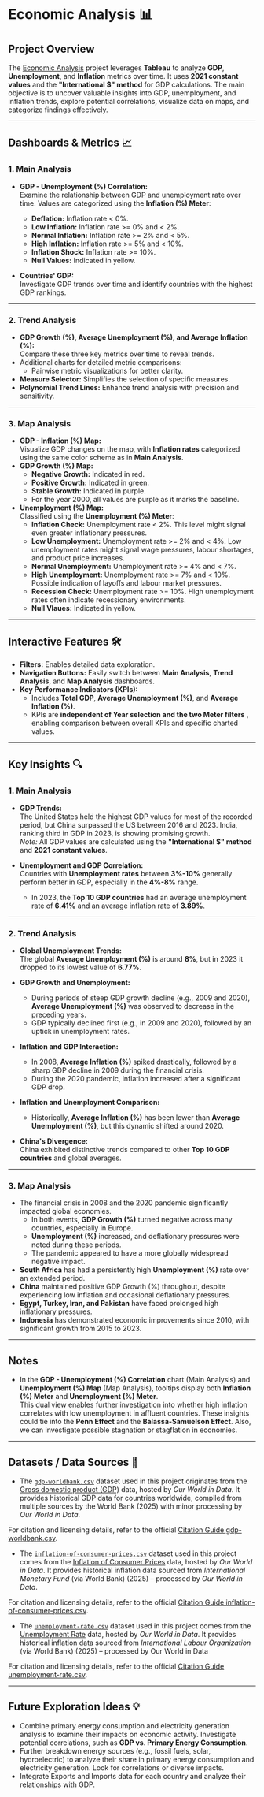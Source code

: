# Economic Analysis 📊

## Project Overview

The [Economic Analysis](https://github.com/Nagiotis/Economic-Analysis/tree/main) project leverages **Tableau** to analyze **GDP**, **Unemployment**, and **Inflation** metrics over time. It uses **2021 constant values** and the **"International $" method** for GDP calculations. The main objective is to uncover valuable insights into GDP, unemployment, and inflation trends, explore potential correlations, visualize data on maps, and categorize findings effectively.

---

## Dashboards & Metrics 📈

### 1. Main Analysis
- **GDP - Unemployment (%) Correlation:**  
  Examine the relationship between GDP and unemployment rate over time. Values are categorized using the **Inflation (%) Meter**:
  - **Deflation:** Inflation rate < 0%.
  - **Low Inflation:** Inflation rate >= 0% and < 2%.
  - **Normal Inflation:** Inflation rate >= 2% and < 5%.
  - **High Inflation:** Inflation rate >= 5% and < 10%.
  - **Inflation Shock:** Inflation rate >= 10%.
  - **Null Values:** Indicated in yellow.

- **Countries' GDP:**  
  Investigate GDP trends over time and identify countries with the highest GDP rankings.

---

### 2. Trend Analysis
- **GDP Growth (%), Average Unemployment (%), and Average Inflation (%):**  
  Compare these three key metrics over time to reveal trends.
- Additional charts for detailed metric comparisons:
  - Pairwise metric visualizations for better clarity.
- **Measure Selector:** Simplifies the selection of specific measures.
- **Polynomial Trend Lines:** Enhance trend analysis with precision and sensitivity.

---

### 3. Map Analysis
- **GDP - Inflation (%) Map:**  
  Visualize GDP changes on the map, with **Inflation rates** categorized using the same color scheme as in **Main Analysis**.
- **GDP Growth (%) Map:**  
  - **Negative Growth:** Indicated in red.  
  - **Positive Growth:** Indicated in green.  
  - **Stable Growth:** Indicated in purple.  
  - For the year 2000, all values are purple as it marks the baseline.
- **Unemployment (%) Map:**  
  Classified using the **Unemployment (%) Meter**:
  - **Inflation Check:** Unemployment rate < 2%. This level might signal even greater inflationary pressures.
  - **Low Unemployment:** Unemployment rate >= 2% and < 4%. Low unemployment rates might signal wage pressures, labour shortages, and product price increases.
  - **Normal Unemployment:** Unemployment rate >= 4% and < 7%.
  - **High Unemployment:** Unemployment rate >= 7% and < 10%. Possible indication of layoffs and labour market pressures. 
  - **Recession Check:** Unemployment rate >= 10%. High unemployment rates often indicate recessionary environments.
  - **Null Vlaues:** Indicated in yellow.

---

## Interactive Features 🛠️

- **Filters:** Enables detailed data exploration.  
- **Navigation Buttons:** Easily switch between **Main Analysis**, **Trend Analysis**, and **Map Analysis** dashboards.  
- **Key Performance Indicators (KPIs):**  
  - Includes **Total GDP**, **Average Unemployment (%)**, and **Average Inflation (%)**.
  - KPIs are **independent of Year selection and the two Meter filters** , enabling comparison between overall KPIs and specific charted values.

---

## Key Insights 🔍

### 1. Main Analysis
- **GDP Trends:**  
  The United States held the highest GDP values for most of the recorded period, but China surpassed the US between 2016 and 2023. India, ranking third in GDP in 2023, is showing promising growth.  
  *Note:* All GDP values are calculated using the **"International $" method** and **2021 constant values**.
  
- **Unemployment and GDP Correlation:**  
  Countries with **Unemployment rates** between **3%-10%** generally perform better in GDP, especially in the **4%-8%** range.  
  - In 2023, the **Top 10 GDP countries** had an average unemployment rate of **6.41%** and an average inflation rate of **3.89%**.

---

### 2. Trend Analysis
- **Global Unemployment Trends:**  
  The global **Average Unemployment (%)** is around **8%**, but in 2023 it dropped to its lowest value of **6.77%**.

- **GDP Growth and Unemployment:**  
  - During periods of steep GDP growth decline (e.g., 2009 and 2020), **Average Unemployment (%)** was observed to decrease in the preceding years.  
  - GDP typically declined first (e.g., in 2009 and 2020), followed by an uptick in unemployment rates.

- **Inflation and GDP Interaction:**  
  - In 2008, **Average Inflation (%)** spiked drastically, followed by a sharp GDP decline in 2009 during the financial crisis.  
  - During the 2020 pandemic, inflation increased after a significant GDP drop.

- **Inflation and Unemployment Comparison:**  
  - Historically, **Average Inflation (%)** has been lower than **Average Unemployment (%)**, but this dynamic shifted around 2020.

- **China's Divergence:**  
  China exhibited distinctive trends compared to other **Top 10 GDP countries** and global averages.

---

### 3. Map Analysis
- The financial crisis in 2008 and the 2020 pandemic significantly impacted global economies.  
  - In both events, **GDP Growth (%)** turned negative across many countries, especially in Europe.  
  - **Unemployment (%)** increased, and deflationary pressures were noted during these periods.  
  - The pandemic appeared to have a more globally widespread negative impact.
- **South Africa** has had a persistently high **Unemployment (%)** rate over an extended period.  
- **China** maintained positive GDP Growth (%) throughout, despite experiencing low inflation and occasional deflationary pressures.  
- **Egypt, Turkey, Iran, and Pakistan** have faced prolonged high inflationary pressures.  
- **Indonesia** has demonstrated economic improvements since 2010, with significant growth from 2015 to 2023.

---

## Notes
- In the **GDP - Unemployment (%) Correlation** chart (Main Analysis) and **Unemployment (%) Map** (Map Analysis), tooltips display both **Inflation (%) Meter** and **Unemployment (%) Meter**.  
  This dual view enables further investigation into whether high inflation correlates with low unemployment in affluent countries. These insights could tie into the **Penn Effect** and the **Balassa-Samuelson Effect**. Also, we can investigate possible stagnation or stagflation in economies.

---

## Datasets / Data Sources 🌱
- The [`gdp-worldbank.csv`](https://github.com/Nagiotis/Economic-Analysis/blob/main/gdp-worldbank.csv) dataset used in this project originates from the [Gross domestic product (GDP)](https://ourworldindata.org/grapher/gdp-worldbank) data, hosted by *Our World in Data*. It provides historical GDP data for countries worldwide, compiled from multiple sources by the World Bank (2025) with minor processing by *Our World in Data*.  

For citation and licensing details, refer to the official [Citation Guide gdp-worldbank.csv](https://ourworldindata.org/grapher/gdp-worldbank#reuse-this-work).

- The [`inflation-of-consumer-prices.csv`](https://github.com/Nagiotis/Economic-Analysis/blob/main/inflation-of-consumer-prices.csv) dataset used in this project comes from the [Inflation of Consumer Prices](https://ourworldindata.org/grapher/inflation-of-consumer-prices) data, hosted by *Our World in Data*. It provides historical inflation data sourced from *International Monetary Fund* (via World Bank) (2025) – processed by *Our World in Data*.

For citation and licensing details, refer to the official [Citation Guide inflation-of-consumer-prices.csv](https://ourworldindata.org/grapher/inflation-of-consumer-prices#reuse-this-work).
  
- The [`unemployment-rate.csv`](https://github.com/Nagiotis/Economic-Analysis/blob/main/unemployment-rate.csv) dataset used in this project comes from the [Unemployment Rate](https://ourworldindata.org/grapher/unemployment-rate) data, hosted by *Our World in Data*. It provides historical inflation data sourced from *International Labour Organization* (via World Bank) (2025) – processed by Our World in Data

For citation and licensing details, refer to the official [Citation Guide unemployment-rate.csv](https://ourworldindata.org/grapher/unemployment-rate#reuse-this-work).

---

## Future Exploration Ideas 💡
- Combine primary energy consumption and electricity generation analysis to examine their impacts on economic activity. Investigate potential correlations, such as **GDP vs. Primary Energy Consumption**.  
- Further breakdown energy sources (e.g., fossil fuels, solar, hydroelectric) to analyze their share in primary energy consumption and electricity generation. Look for correlations or diverse impacts.  
- Integrate Exports and Imports data for each country and analyze their relationships with GDP.
